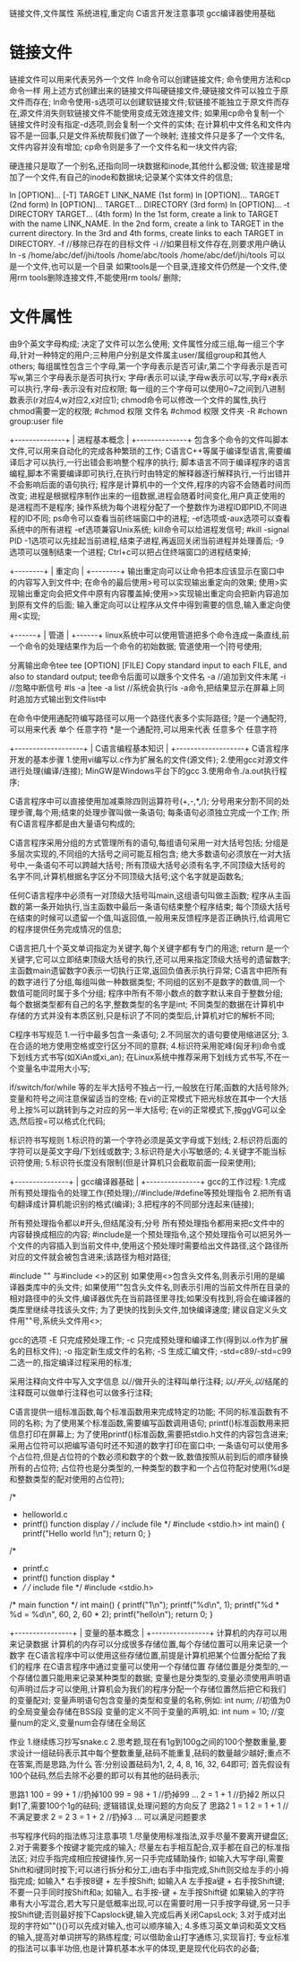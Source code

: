 链接文件,文件属性
系统进程,重定向
C语言开发注意事项
gcc编译器使用基础


# 链接文件

链接文件可以用来代表另外一个文件
ln命令可以创建链接文件; 命令使用方法和cp命令一样
用上述方式创建出来的链接文件叫硬链接文件;硬链接文件可以独立于原文件而存在;
ln命令使用-s选项可以创建软链接文件;软链接不能独立于原文件而存在,源文件消失则软链接文件不能使用变成无效连接文件;
如果用cp命令复制一个链接文件时没有指定-d选项,则会复制一个文件的实体;
在计算机中文件名和文件内容不是一回事,只是文件系统帮我们做了一个映射;
连接文件只是多了一个文件名,文件内容并没有增加;
cp命令则是多了一个文件名和一块文件内容;

硬连接只是取了一个别名,还指向同一块数据和inode,其他什么都没做;
软连接是增加了一个文件,有自己的inode和数据块;记录某个实体文件的信息;

ln [OPTION]... [-T] TARGET LINK_NAME   (1st form)
ln [OPTION]... TARGET                  (2nd form)
ln [OPTION]... TARGET... DIRECTORY     (3rd form)
ln [OPTION]... -t DIRECTORY TARGET...  (4th form)
In the 1st form, create a link to TARGET with the name LINK_NAME.
In the 2nd form, create a link to TARGET in the current directory.
In the 3rd and 4th forms, create links to each TARGET in DIRECTORY.
	-f	//移除已存在的目标文件
	-i	//如果目标文件存在,则要求用户确认
ln -s /home/abc/def/jhi/tools /home/abc/tools
	/home/abc/def/jhi/tools 可以是一个文件,也可以是一个目录
	如果tools是一个目录,连接文件仍然是一个文件,使用rm tools删除连接文件,不能使用rm tools/ 删除;

# 文件属性

由9个英文字母构成; 决定了文件可以怎么使用;
文件属性分成三组,每一组三个字母,针对一种特定的用户;三种用户分别是文件属主user/属组group和其他人others; 
每组属性包含三个字母,第一个字母表示是否可读r,第二个字母表示是否可写w,第三个字母表示是否可执行x; 
字母r表示可以读,字母w表示可以写,字母x表示可以执行,字母-表示没有对应权限;
每一组的三个字母可以使用0~7之间到八进制数表示(r对应4,w对应2,x对应1); 
chmod命令可以修改一个文件的属性,执行chmod需要一定的权限; 
#chmod 权限 文件名
#chmod 权限 文件夹 -R
#chown group:user file

+--------------+
| 进程基本概念 |
+--------------+
包含多个命令的文件叫脚本文件,可以用来自动化的完成各种繁琐的工作;
C语言C++等属于编译型语言,需要编译后才可以执行,一行出错会影响整个程序的执行;
脚本语言不同于编译程序的语言编程,脚本不需要编译即可执行,在执行时由特定的解释器逐行解释执行,一行出错并不会影响后面的语句执行;
程序是计算机中的一个文件,程序的内容不会随着时间而改变;
进程是根据程序制作出来的一组数据,进程会随着时间变化,用户真正使用的是进程而不是程序; 
操作系统为每个进程分配了一个整数作为进程ID即PID,不同进程的ID不同; 
ps命令可以查看当前终端窗口中的进程;
	-ef选项或-aux选项可以查看系统中的所有进程
	-ef选项兼容Unix系统; 
kill命令可以给进程发信号; 
#kill -signal PID
	-1选项可以先挂起当前进程,结束子进程,再返回关闭当前进程并处理善后;
	-9选项可以强制结束一个进程; 
Ctrl+c可以把占住终端窗口的进程结束掉; 

+--------+
| 重定向 |
+--------+
输出重定向可以让命令把本应该显示在窗口中的内容写入到文件中; 
在命令的最后使用>号可以实现输出重定向的效果; 使用>实现输出重定向会把文件中原有内容覆盖掉;使用>>实现输出重定向会把新内容追加到原有文件的后面; 
输入重定向可以让程序从文件中得到需要的信息,输入重定向使用<实现; 

+------+
| 管道 |
+------+
linux系统中可以使用管道把多个命令连成一条直线,前一个命令的处理结果作为后一个命令的初始数据; 
管道使用一个|符号使用; 

分离输出命令tee
tee [OPTION] [FILE]
Copy standard input to each FILE, and also to standard output;
tee命令后面可以跟多个文件名
	-a	//追加到文件末尾
	-i	//忽略中断信号
#ls -a |tee -a list
	//系统会执行ls -a命令,把结果显示在屏幕上同时追加方式输出到文件list中

在命令中使用通配符编写路径可以用一个路径代表多个实际路径; 
?是一个通配符,可以用来代表 单个 任意字符
*是一个通配符,可以用来代表 任意多个 任意字符

+-------------------+
| C语言编程基本知识 |
+-------------------+
C语言程序开发的基本步骤
	1.使用vi编写以.c作为扩展名的文件(源文件);
	2.使用gcc对源文件进行处理(编译/连接);
	  MinGW是Windows平台下的gcc
	3.使用命令./a.out执行程序; 

C语言程序中可以直接使用加减乘除四则运算符号(+,-,*,/);
分号用来分割不同的处理步骤,每个用;结束的处理步骤叫做一条语句; 
每条语句必须独立完成一个工作; 
所有C语言程序都是由大量语句构成的;

C语言程序采用分组的方式管理所有的语句,每组语句采用一对大括号包括; 
分组是多层次实现的,不同组的大括号之间可能互相包含; 
绝大多数语句必须放在一对大括号中,一条语句不可以跨越大括号; 
所有顶级大括号必须有名字,不同顶级大括号的名字不同,计算机根据名字区分不同顶级大括号;这个名字就是函数名;

任何C语言程序中必须有一对顶级大括号叫main,这组语句叫做主函数; 
程序从主函数的第一条开始执行,当主函数中最后一条语句结束整个程序结束; 
每个顶级大括号在结束的时候可以遗留一个值,叫返回值,一般用来反馈程序是否正确执行,给调用它的程序提供任务完成情况的信息;

C语言把几十个英文单词指定为关键字,每个关键字都有专门的用途; 
return 是一个关键字,它可以立即结束顶级大括号的执行,还可以用来指定顶级大括号的遗留数字; 
主函数main遗留数字0表示一切执行正常,返回负值表示执行异常; 
C语言中把所有的数字进行了分组,每组叫做一种数据类型;
不同组的区别不是数字的数值,同一个数值可能同时属于多个分组; 
程序中所有不带小数点的数字默认来自于整数分组; 
每个数据类型都有自己的名字,整数类型的名字是int;
不同类型的数据在计算机中存储的方式并没有本质区别,只是标识了不同的类型后,计算机对它的解析不同;

C程序书写规范
	1.一行中最多包含一条语句;
	2.不同层次的语句要使用缩进区分;
	3.在合适的地方使用空格或空行区分不同的意群;
	4.标识符采用驼峰(匈牙利)命令或下划线方式书写(如XiAn或xi_an);
	在Linux系统中推荐采用下划线方式书写,不在一个变量名中混用大小写;

if/switch/for/while 等的左半大括号不独占一行,一般放在行尾;函数的大括号除外;
变量和符号之间注意保留适当的空格;
在vi的正常模式下把光标放在其中一个大括号上按%可以跳转到与之对应的另一半大括号;
在vi的正常模式下,按ggVG可以全选,然后按=可以格式化代码;

标识符书写规则
	1.标识符的第一个字符必须是英文字母或下划线;
	2.标识符后面的字符可以是英文字母/下划线或数字;
	3.标识符是大小写敏感的;
	4.关键字不能当标识符使用;
	5.标识符长度没有限制(但是计算机只会截取前面一段来使用);

+---------------+
| gcc编译器基础 |
+---------------+
gcc的工作过程:
	1.完成所有预处理指令的处理工作(预处理);//#include/#define等预处理指令
	2.把所有语句翻译成计算机能识别的格式(编译);
	3.把程序的不同部分连起来(链接);

所有预处理指令都以#开头,但结尾没有;分号 
所有预处理指令都用来把c文件中的内容替换成相应的内容;
#include是一个预处理指令,这个预处理指令可以把另外一个文件的内容插入到当前文件中,使用这个预处理时需要给出文件路径,这个路径所对应的文件就会被包含进来;该路径为相对路径; 

#include "" 与#include <>的区别
	如果使用<>包含头文件名,则表示引用的是编译器类库中的头文件;
	如果使用""包含头文件名,则表示引用的当前文件所在目录的相对路径中的头文件,编译器优先在当前路径里寻找;如果没有找到,将会在编译器的类库里继续寻找该头文件;
为了更快的找到头文件,加快编译速度;
建议自定义头文件用""号,系统头文件用<>;

gcc的选项
	-E	只完成预处理工作;
	-c	只完成预处理和编译工作(得到以.o作为扩展名的目标文件);
	-o	指定新生成文件的名称;
	-S	生成汇编文件;
	-std=c89/-std=c99	二选一的,指定编译过程采用的标准;


采用注释向文件中写入文字信息
以//做开头的注释叫单行注释;
以/*开头,以*/结尾的注释既可以做单行注释也可以做多行注释;

C语言提供一组标准函数,每个标准函数用来完成特定的功能;
不同的标准函数有不同的名称;
为了使用某个标准函数,需要编写函数调用语句;
printf()标准函数用来把信息打印在屏幕上;
为了使用printf()标准函数,需要把stdio.h文件的内容包含进来;
采用占位符可以把编写语句时还不知道的数字打印在窗口中;
一条语句可以使用多个占位符,但是占位符的个数必须和数字的个数一致,数值按照从前到后的顺序替换所有的占位符;
占位符也是分类型的,一种类型的数字和一个占位符配对使用(%d是和整数类型的配对使用的占位符);

/*
 * helloworld.c
 * printf() function display
 */
/* include file */
#include <stdio.h>
int main() {
	printf("Hello world !\n");
	return 0;
}

/*
 * printf.c
 * printf() function display *
 * */
/* include file */
#include <stdio.h>

/* main function */
int main() {
	printf("1\n");
	printf("%d\n", 1);
	printf("%d * %d = %d\n", 60, 2, 60 * 2);
	printf("hello\n");
	return 0;
}

+----------------+
| 变量的基本概念 |
+----------------+
计算机的内存可以用来记录数据
计算机的内存可以分成很多存储位置,每个存储位置可以用来记录一个数字
在C语言程序中可以使用这些存储位置,前提是计算机把某个位置分配给了我们的程序
在C语言程序中通过变量可以使用一个存储位置
存储位置是分类型的,一个存储位置只能用来记录某种类型的数据; 
变量也是分类型的,变量必须使用声明语句声明过后才可以使用,计算机会为我们的程序分配一个存储位置然后把它和我们的变量配对; 
变量声明语句包含变量的类型和变量的名称,例如:
int num; //初值为0的全局变量会存储在BSS段
变量的定义不同于变量的声明,如:
int num = 10; //变量num的定义,变量num会存储在全局区

作业
	1.继续练习抄写snake.c
	2.思考题,现在有1g到100g之间的100个整数重量,要求设计一组砝码表示其中每个整数重量,砝码不能重复,砝码的数量越少越好;重点不在答案,而是思路,为什么
	答:分别设置砝码为1, 2, 4, 8, 16, 32, 64即可;
	首先假设有100个砝码,然后去除不必要的即可以有其他的砝码表示;

思路1
	100 = 99 + 1 //扔掉100
	99	= 98 + 1 //扔掉99
	...
	2	= 1 + 1	 //扔掉2
	所以只剩1了,需要100个1g的砝码;
	逻辑错误,处理问题的方向反了
思路2
	1	= 1
	2	= 1 + 1 //不满足要求
	2	= 2
	3	= 1 + 2 //扔掉3
	...
	可以满足问题要求

书写程序代码的指法练习注意事项
	1.尽量使用标准指法,双手尽量不要离开键盘区;
	2.对于需要多个按键才能完成的输入;
	尽量左右手相互配合,双手都在自己的标准指法区;
	对应手指完成相应按键操作,另一只手完成辅助操作;
	如输入大写字母I,需要Shift和i键同时按下;可以进行拆分和分工,i由右手中指完成,Shift则交给左手的小拇指完成;
	如输入*		右手按8键 + 左手按Shift;
	如输入A		左手按a键 + 右手按Shift键; 不要一只手同时按Shift和a;
	如输入_		右手按-键 + 左手按Shift键
	如果输入的字符串有大小写混合,若大写只是低概率出现,可以在需要时用一只手按字母键,另一只手按Shift键;否则最好按下Capslock键,输入完成后再关闭CapsLock;
	3.对于成对出现的字符如""(){}可以先成对输入,也可以顺序输入;
	4.多练习英文单词和英文文档的输入,提高对单词拼写的熟练程度;
	可以借助金山打字通练习,实现盲打;
	专业标准的指法可以事半功倍,也是计算机基本水平的体现,更是现代化码农的必备;

